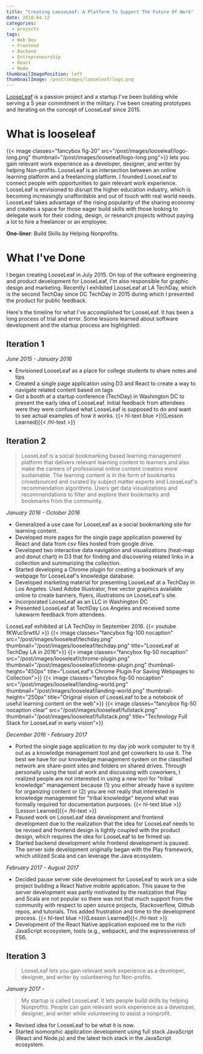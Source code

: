 ```yaml
---
title: "Creating LooseLeaf: A Platform To Support The Future Of Work"
date: 2018-04-12
categories:
  - projects
tags:
  - Web Dev
  - Frontend
  - Backend
  - Entrepreneurship
  - React
  - Node
thumbnailImagePosition: left
thumbnailImage: /post/images/looseleaf/logo.png
---
```


[LooseLeaf](http://looseleafapp.com) is a passion project and a startup I've been building while serving a 5 year commitment in the military. I've been creating prototypes and iterating on the concept of LooseLeaf since 2015.

<!--more-->


# What is looseleaf
{{< image classes="fancybox fig-20" src="/post/images/looseleaf/logo-long.png" thumbnail="/post/images/looseleaf/logo-long.png">}}
lets you gain relevant work experience as a developer, designer, and writer by helping Non-profits. LooseLeaf is an intersection between an online learning platform and a freelancing platform. I founded LooseLeaf to connect people with opportunities to gain relevant work experience. LooseLeaf is envisioned to disrupt the higher education industry, which is becoming increasingly unaffordable and out of touch with real world needs. LooseLeaf takes advantage of the rising popularity of the sharing economy and creates a space for those eager build skills with those looking to delegate work for their coding, design, or research projects without paying a lot to hire a freelancer or an employee.

**One-liner**:  Build Skills by Helping Nonprofits.

# What I've Done
I began creating LooseLeaf in July 2015. On top of the software engineering and product development for LooseLeaf, I'm also responsible for graphic design and marketing. Recently I exhibited LooseLeaf at LA TechDay, which is the second TechDay since DC TechDay in 2015 during which I presented the product for public feedback.

Here's the timeline for what I've accomplished for LooseLeaf. It has been a long process of trial and error. Some lessons learned about software development and the startup process are highlighted:

## Iteration 1
*June 2015 - January 2016*

* Envisioned LooseLeaf as a place for college students to share notes and tips
* Created a single page application using D3 and React to create a way to navigate related content based on tags
* Got a booth at a startup conference (TechDay) in Washington DC to present the early idea of LooseLeaf. Initial feedback from attendees were they were confused what LooseLeaf is supposed to do and want to see actual examples of how it works. {{< hl-text blue >}}[Lesson Learned]{{< /hl-text >}}

## Iteration 2
> LooseLeaf is a social bookmarking based learning management platform that delivers relevant learning content to learners and also make the careers of professional online content creators more sustainable. The learning content is in the form of bookmarks crowdsourced and curated by subject matter experts and LooseLeaf's recommendation algorithms. Users get data visualizations and recommendations to filter and explore their bookmarks and bookmarks from the community.

*January 2016 - October 2016*

* Generalized a use case for LooseLeaf as a social bookmarking site for learning content.
* Developed more pages for the single page application powered by React and data from csv files hosted from google drive.
* Developed two interactive data navigation and visualizations (heat-map and donut chart) in D3 that for finding and discovering related links in a collection and summarizing the collection.
* Started developing a Chrome plugin for creating a bookmark of any webpage for LooseLeaf's knowledge database.
* Developed marketing material for presenting LooseLeaf at a TechDay in Los Angeles. Used Adobe Illustrator, free vector graphics available online to create banners, flyers, illustrations on LooseLeaf's site.
* Incorporated LooseLeaf as an LLC in Washington DC
* Presented LooseLeaf at TechDay Los Angeles and received some lukewarm feedback from attendees.

LooseLeaf exhibited at LA TechDay in September 2016.
{{< youtube fKWuc5rwtlU >}}
{{< image classes="fancybox fig-100 nocaption" src="/post/images/looseleaf/techday.png" thumbnail="/post/images/looseleaf/techday.png" title="LooseLeaf at TechDay LA in 2016">}}
{{< image classes="fancybox fig-50 nocaption" src="/post/images/looseleaf/chrome-plugin.png" thumbnail="/post/images/looseleaf/chrome-plugin.png" thumbnail-height="450px" title="LooseLeaf's Chrome Plugin For Saving Webpages to Collection">}}
{{< image classes="fancybox fig-50 nocaption" src="/post/images/looseleaf/landing-world.png" thumbnail="/post/images/looseleaf/landing-world.png" thumbnail-height="250px" title="Original vision of LooseLeaf to be a notebook of useful learning content on the web">}}
{{< image classes="fancybox fig-50 nocaption clear" src="/post/images/looseleaf/fullstack.png" thumbnail="/post/images/looseleaf/fullstack.png" title="Technology Full Stack for LooseLeaf in early vision">}}


*December 2016 - February 2017*

* Ported the single page application to my day job work computer to try it out as a knowledge management tool and get coworkers to use it. The best we have for our knowledge management system on the classified network are share-point sites and folders on shared drives. Through personally using the tool at work and discussing with coworkers, I realized people are not interested in using a new tool for "tribal knowledge" management because (1) you either already have a system for organizing content or (2) you are not really that interested in knowledge management for "tribal knowledge" beyond what was formally required for documentation purposes. {{< hl-text blue >}}[Lesson Learned]{{< /hl-text >}}
* Paused work on LooseLeaf idea development and frontend development due to the realization that the idea for LooseLeaf needs to be revised and frontend design is tightly coupled with the product design, which requires the idea for LooseLeaf to be firmed up.
* Started backend development while frontend development is paused. The server side development originally began with the Play framework, which utilized Scala and can leverage the Java ecosystem.

*February 2017 - August 2017*

* Decided pause server side development for LooseLeaf to work on a side project building a React Native mobile application. This pause to the server development was partly motivated by the realization that Play and Scala are not popular so there was not that much support from the community with respect to open source projects, Stackoverflow, Github repos, and tutorials. This added frustration and time to the development process. {{< hl-text blue >}}[Lesson Learned]{{< /hl-text >}}
* Development of the React Native application exposed me to the rich JavaScript ecosystem, tools (e.g., webpack), and the expressiveness of ES6.

## Iteration 3

> LooseLeaf lets you gain relevant work experience as a developer, designer, and writer by volunteering for Non-profits.

*January 2017 -*

> My startup is called LooseLeaf. It lets people build skills by helping Nonprofits. People can gain relevant work experience as a developer, designer, and writer while volunteering to assist a nonprofit.

* Revised idea for LooseLeaf to be what it is now.
* Started isomorphic application development using full stack JavaScript (React and Node.js) and the latest tech stack in the JavaScript ecosystem.
